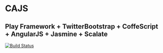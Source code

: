 CAJS
====

Play Framework + TwitterBootstrap + CoffeScript + AngularJS + Jasmine + Scalate
---
[![Build Status](https://travis-ci.org/angieo/cajs.png)](https://travis-ci.org/angieo/cajs)
